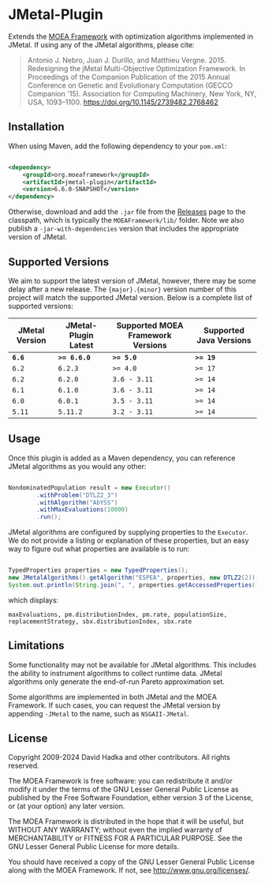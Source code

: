 # JMetal-Plugin

Extends the [MOEA Framework](http://github.com/MOEAFramework/MOEAFramework) with optimization algorithms implemented in JMetal.
If using any of the JMetal algorithms, please cite:

> Antonio J. Nebro, Juan J. Durillo, and Matthieu Vergne. 2015. Redesigning the jMetal Multi-Objective Optimization Framework. In Proceedings of the Companion Publication of the 2015 Annual Conference on Genetic and Evolutionary Computation (GECCO Companion '15). Association for Computing Machinery, New York, NY, USA, 1093–1100. https://doi.org/10.1145/2739482.2768462

## Installation

When using Maven, add the following dependency to your `pom.xml`:

```xml

<dependency>
    <groupId>org.moeaframework</groupId>
    <artifactId>jmetal-plugin</artifactId>
    <version>6.6.0-SNAPSHOT</version>
</dependency>
```

Otherwise, download and add the `.jar` file from the [Releases](https://github.com/MOEAFramework/JMetal-Plugin/releases) page
to the classpath, which is typically the `MOEAFramework/lib/` folder.  Note we also publish a `-jar-with-dependencies`
version that includes the appropriate version of JMetal.

## Supported Versions

We aim to support the latest version of JMetal, however, there may be some delay after a new release.  The `{major}.{minor}` version
number of this project will match the supported JMetal version.  Below is a complete list of supported versions:

JMetal Version | JMetal-Plugin Latest | Supported MOEA Framework Versions | Supported Java Versions
-------------- | -------------------- | --------------------------------- | -----------------------
**`6.6`**      | **`>= 6.6.0`**       | **`>= 5.0`**                      | **`>= 19`**
`6.2`         | `6.2.3`             | `>= 4.0`                         | `>= 17`
`6.2`         | `6.2.0`             | `3.6 - 3.11`                    | `>= 14`
`6.1`         | `6.1.0`             | `3.6 - 3.11`                    | `>= 14`
`6.0`         | `6.0.1`             | `3.5 - 3.11`                    | `>= 14`
`5.11`        | `5.11.2`            | `3.2 - 3.11`                    | `>= 14`

## Usage

Once this plugin is added as a Maven dependency, you can reference JMetal algorithms as you would any other:

```java

NondominatedPopulation result = new Executor()
		.withProblem("DTLZ2_3")
		.withAlgorithm("AbYSS")
		.withMaxEvaluations(10000)
		.run();
```

JMetal algorithms are configured by supplying properties to the `Executor`.  We do not provide
a listing or explanation of these properties, but an easy way to figure out what properties are available
is to run:

```java

TypedProperties properties = new TypedProperties();	
new JMetalAlgorithms().getAlgorithm("ESPEA", properties, new DTLZ2(2));
System.out.println(String.join(", ", properties.getAccessedProperties()));
```

which displays:

```
maxEvaluations, pm.distributionIndex, pm.rate, populationSize, replacementStrategy, sbx.distributionIndex, sbx.rate
```

## Limitations

Some functionality may not be available for JMetal algorithms.  This includes the ability to instrument algorithms
to collect runtime data.  JMetal algorithms only generate the end-of-run Pareto approximation set.

Some algorithms are implemented in both JMetal and the MOEA Framework.  If such cases, you can request the JMetal
version by appending `-JMetal` to the name, such as `NSGAII-JMetal`.

## License

Copyright 2009-2024 David Hadka and other contributors.  All rights reserved.

The MOEA Framework is free software: you can redistribute it and/or modify
it under the terms of the GNU Lesser General Public License as published by
the Free Software Foundation, either version 3 of the License, or (at your
option) any later version.

The MOEA Framework is distributed in the hope that it will be useful, but
WITHOUT ANY WARRANTY; without even the implied warranty of MERCHANTABILITY
or FITNESS FOR A PARTICULAR PURPOSE.  See the GNU Lesser General Public
License for more details.

You should have received a copy of the GNU Lesser General Public License
along with the MOEA Framework.  If not, see <http://www.gnu.org/licenses/>.
